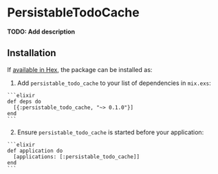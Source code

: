 # PersistableTodoCache

**TODO: Add description**

## Installation

If [available in Hex](https://hex.pm/docs/publish), the package can be installed as:

  1. Add `persistable_todo_cache` to your list of dependencies in `mix.exs`:

    ```elixir
    def deps do
      [{:persistable_todo_cache, "~> 0.1.0"}]
    end
    ```

  2. Ensure `persistable_todo_cache` is started before your application:

    ```elixir
    def application do
      [applications: [:persistable_todo_cache]]
    end
    ```

